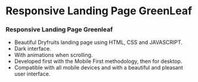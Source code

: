 # Responsive Landing Page GreenLeaf 
### Responsive Landing Page Greenleaf 

- Beautiful Dryfruits landing page using HTML, CSS and JAVASCRIPT.
- Dark interface.
- With animations when scrolling.
- Developed first with the Mobile First methodology, then for desktop.
- Compatible with all mobile devices and with a beautiful and pleasant user interface.
